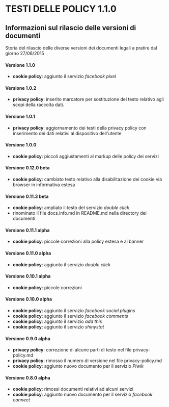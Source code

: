 # TESTI DELLE POLICY 1.1.0

## Informazioni sul rilascio delle versioni di documenti

Storia del rilascio delle diverse versioni dei documenti legali a pratire dal giorno 27/06/2015

#### Versione 1.1.0
* **cookie policy**: aggiunto il servizio *facebook pixel*

#### Versione 1.0.2
* **privacy policy**: inserito marcatore per sostituzione del testo relativo agli scopi della raccolta dati.

#### Versione 1.0.1
* **privacy policy**: aggiornamento dei testi della privacy policy con inserimento dei dati relativi al dispositivo dell'utente

#### Versione 1.0.0 
* **cookie policy**: piccoli aggiustamenti al markup delle policy dei servizi

#### Versione 0.12.0 beta
* **cookie policy**: cambiato testo relativo alla disabilitazione dei cookie via browser in informativa estesa 

#### Versione 0.11.3 beta
* **cookie policy**: ampliato il testo del servizio *double click* 
* rinominato il file docs.info.md in README.md nella directory dei documenti

#### Versione 0.11.1 alpha
* **cookie policy**: piccole correzioni alla policy estesa e ai banner

#### Versione 0.11.0 alpha
* **cookie policy**: aggiunto il servizio *double click* 

#### Versione 0.10.1 alpha
* **cookie policy**: piccole correzioni 

#### Versione 0.10.0 alpha
* **cookie policy**: aggiunto il servizio *facebook social plugins* 
* **cookie policy**: aggiunto il servizio *facebook comments*
* **cookie policy**: aggiunto il servizio *add this*
* **cookie policy**: aggiunto il servizio *shinystat*

#### Versione 0.9.0 alpha
* **privacy policy**: correzione di alcune parti di testo nel file privacy-policy.md
* **privacy policy**: rimosso il numero di versione nel file privacy-policy.md
* **cookie policy**: aggiunto nuovo documento per il servizio *Piwik*

#### Versione 0.8.0 alpha
* **cookie policy**: rimossi documenti relativi ad alcuni servizi
* **cookie policy**: aggiunto nuovo documento per il servizio *facebook connect*

